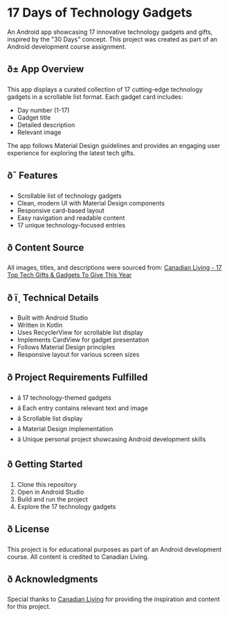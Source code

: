 # 17 Days of Technology Gadgets

An Android app showcasing 17 innovative technology gadgets and gifts, inspired by the "30 Days" concept. This project was created as part of an Android development course assignment.

## ð± App Overview

This app displays a curated collection of 17 cutting-edge technology gadgets in a scrollable list format. Each gadget card includes:
- Day number (1-17)
- Gadget title
- Detailed description
- Relevant image

The app follows Material Design guidelines and provides an engaging user experience for exploring the latest tech gifts.

## ð¯ Features

- Scrollable list of technology gadgets
- Clean, modern UI with Material Design components
- Responsive card-based layout
- Easy navigation and readable content
- 17 unique technology-focused entries

## ð Content Source

All images, titles, and descriptions were sourced from:
[Canadian Living - 17 Top Tech Gifts & Gadgets To Give This Year](https://www.canadianliving.com/holidays/mediagallery/17-top-tech-gifts-gadgets-to-give-this-year)

## ð ï¸ Technical Details

- Built with Android Studio
- Written in Kotlin
- Uses RecyclerView for scrollable list display
- Implements CardView for gadget presentation
- Follows Material Design principles
- Responsive layout for various screen sizes

## ð Project Requirements Fulfilled

- â 17 technology-themed gadgets
- â Each entry contains relevant text and image
- â Scrollable list display
- â Material Design implementation
- â Unique personal project showcasing Android development skills

## ð Getting Started

1. Clone this repository
2. Open in Android Studio
3. Build and run the project
4. Explore the 17 technology gadgets


## ð License

This project is for educational purposes as part of an Android development course. All content is credited to Canadian Living.

## ð Acknowledgments

Special thanks to [Canadian Living](https://www.canadianliving.com) for providing the inspiration and content for this project.
